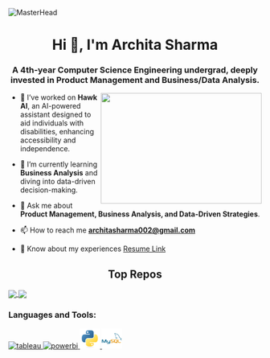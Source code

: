 ![MasterHead](https://www.intellidyne-llc.com/wp-content/uploads/2020/11/AppDev-Solutions-2000x400-1.jpg)

<h1 align="center">Hi 👋, I'm Archita Sharma</h1>
<h3 align="center">A 4th-year Computer Science Engineering undergrad, deeply invested in Product Management and Business/Data Analysis.</h3>

<img align="right" width="320" height="220" src="https://cdn.dribbble.com/users/4055494/screenshots/15215756/media/d2b66c4ca0192aa26d103448b3d1518b.gif" >

- 🔭 I’ve worked on **Hawk AI**, an AI-powered assistant designed to aid individuals with disabilities, enhancing accessibility and independence.

- 🌱 I’m currently learning **Business Analysis** and diving into data-driven decision-making.

- 💬 Ask me about **Product Management, Business Analysis, and Data-Driven Strategies**.

- 📫 How to reach me **architasharma002@gmail.com**

- 📄 Know about my experiences [Resume Link](https://drive.google.com/file/d/1oyVw80t1t47vbIXfwOIkQS2yfEs7BX5S/view?usp=sharing)

<h2 align="center">Top Repos</h2>
<a href="https://github.com/Archita27-github/HawkAI">
  <img align="center" src="https://github-readme-stats.vercel.app/api/pin/?username=Archita27-github&repo=HawkAI&theme=dracula&show_owner=true" />
</a>       
<a href="https://github.com/Archita27-github/Hot-Takes-News-Headline-App">
  <img align="center" src="https://github-readme-stats.vercel.app/api/pin/?username=Archita27-github&repo=Hot-Takes-News-Headline-App&theme=dracula&show_owner=true" />
</a>     

<h3 align="left">Languages and Tools:</h3>
<p align="left"> 
  <a href="https://www.tableau.com/" target="_blank" rel="noreferrer"> 
    <img src="https://cdn.worldvectorlogo.com/logos/tableau-software.svg" alt="tableau" width="40" height="40"/> 
  </a> 
  <a href="https://powerbi.microsoft.com/" target="_blank" rel="noreferrer"> 
    <img src="https://upload.wikimedia.org/wikipedia/commons/c/cf/New_Power_BI_Logo.svg" alt="powerbi" width="40" height="40"/> 
  </a> 
  <a href="https://www.python.org/" target="_blank" rel="noreferrer"> 
    <img src="https://raw.githubusercontent.com/devicons/devicon/master/icons/python/python-original.svg" alt="python" width="40" height="40"/> 
  </a> 
  <a href="https://www.mysql.com/" target="_blank" rel="noreferrer"> 
    <img src="https://raw.githubusercontent.com/devicons/devicon/master/icons/mysql/mysql-original-wordmark.svg" alt="mysql" width="40" height="40"/> 
  </a> 
</p>
